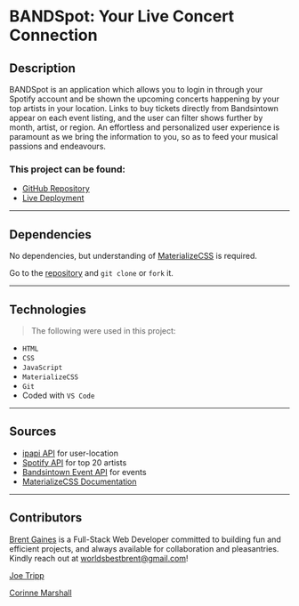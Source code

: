 # BANDSpot: Your Live Concert Connection

<!-- TODO: Screenshots can go here -->

## Description

BANDSpot is an application which allows you to login in through your Spotify account and be shown the upcoming concerts happening by your top artists in your location. Links to buy tickets directly from Bandsintown appear on each event listing, and the user can filter shows further by month, artist, or region. An effortless and personalized user experience is paramount as we bring the information to you, so as to feed your musical passions and endeavours.

### This project can be found:

- [GitHub Repository](https://github.com/trippjoe/bandspot)
- [Live Deployment](https://trippjoe.github.io/bandspot)

---

## Dependencies

No dependencies, but understanding of [MaterializeCSS](https://materializecss.com/) is required.

Go to the [repository](https://github.com/trippjoe/bandspot) and ``` git clone ``` or ```fork``` it.

---

## Technologies

> The following were used in this project:

- `HTML`
- `CSS`
- `JavaScript`
- `MaterializeCSS`
- `Git`
- Coded with `VS Code`

---

## Sources

* [ipapi API](https://ipapi.co/) for user-location
* [Spotify API](https://developer.spotify.com/documentation/web-api/) for top 20 artists
* [Bandsintown Event API](https://artists.bandsintown.com/support/public-api) for events 
* [MaterializeCSS Documentation](https://materializecss.com/)
---

## Contributors

[Brent Gaines](https://github.com/brentocracy) is a Full-Stack Web Developer committed to building fun and efficient projects, and always available for collaboration and pleasantries. Kindly reach out at <worldsbestbrent@gmail.com>!

[Joe Tripp](https://github.com/trippjoe) 
<!-- Short statement here -->

[Corinne Marshall](https://github.com/cmarshall13)
<!-- Short statement here -->

